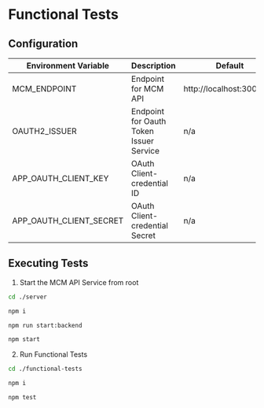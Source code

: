 # Functional Tests

## Configuration

| Environment Variable    | Description                             | Default                   |
| ----------------------- | --------------------------------------- | ------------------------- |
| MCM_ENDPOINT            | Endpoint for MCM API                    | http://localhost:3001/api |
| OAUTH2_ISSUER           | Endpoint for Oauth Token Issuer Service | n/a                       |
| APP_OAUTH_CLIENT_KEY    | OAuth Client-credential ID              | n/a                       |
| APP_OAUTH_CLIENT_SECRET | OAuth Client-credential Secret          | n/a                       |

## Executing Tests

1. Start the MCM API Service from root

  ```bash
  cd ./server

  npm i

  npm run start:backend

  npm start
  ```

2. Run Functional Tests

  ```bash
  cd ./functional-tests

  npm i

  npm test
  ```
